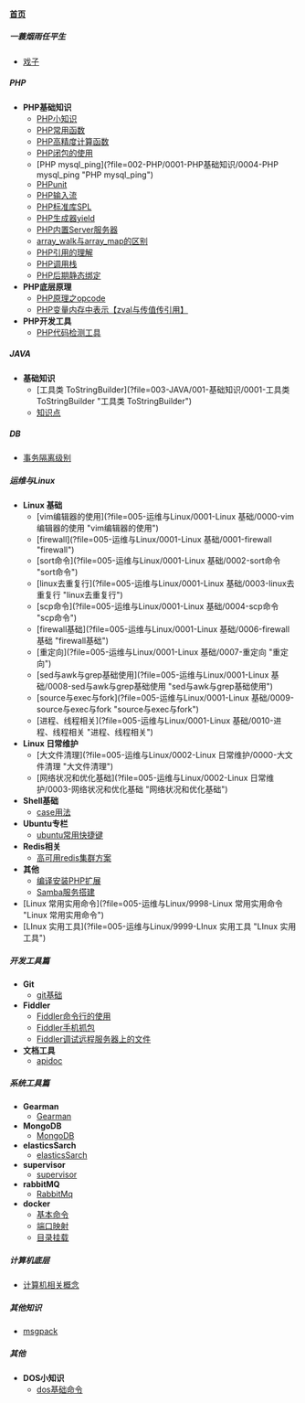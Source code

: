
#### [首页](?file=首页 "返回首页")

##### 一蓑烟雨任平生
- [戏子](?file=001-一蓑烟雨任平生/0000-戏子 "戏子")

##### PHP
- **PHP基础知识**
    - [PHP小知识](?file=002-PHP/0001-PHP基础知识/0000-PHP小知识 "PHP小知识")
    - [PHP常用函数](?file=002-PHP/0001-PHP基础知识/0001-PHP常用函数 "PHP常用函数")
    - [PHP高精度计算函数](?file=002-PHP/0001-PHP基础知识/0002-PHP高精度计算函数 "PHP高精度计算函数")
    - [PHP闭包的使用](?file=002-PHP/0001-PHP基础知识/0003-PHP闭包的使用 "PHP闭包的使用")
    - [PHP mysql_ping](?file=002-PHP/0001-PHP基础知识/0004-PHP mysql_ping "PHP mysql_ping")
    - [PHPunit](?file=002-PHP/0001-PHP基础知识/0005-PHPunit "PHPunit")
    - [PHP输入流](?file=002-PHP/0001-PHP基础知识/0006-PHP输入流 "PHP输入流")
    - [PHP标准库SPL](?file=002-PHP/0001-PHP基础知识/0007-PHP标准库SPL "PHP标准库SPL")
    - [PHP生成器yield](?file=002-PHP/0001-PHP基础知识/0008-PHP生成器yield "PHP生成器yield")
    - [PHP内置Server服务器](?file=002-PHP/0001-PHP基础知识/0009-PHP内置Server服务器 "PHP内置Server服务器")
    - [array_walk与array_map的区别](?file=002-PHP/0001-PHP基础知识/0010-array_walk与array_map的区别 "array_walk与array_map的区别")
    - [PHP引用的理解](?file=002-PHP/0001-PHP基础知识/0011-PHP引用的理解 "PHP引用的理解")
    - [PHP调用栈](?file=002-PHP/0001-PHP基础知识/0012-PHP调用栈 "PHP调用栈")
    - [PHP后期静态绑定](?file=002-PHP/0001-PHP基础知识/0013-PHP后期静态绑定 "PHP后期静态绑定")
- **PHP底层原理**
    - [PHP原理之opcode](?file=002-PHP/0002-PHP底层原理/0000-PHP原理之opcode "PHP原理之opcode")
    - [PHP变量内存中表示【zval与传值传引用】](?file=002-PHP/0002-PHP底层原理/0001-PHP变量内存中表示【zval与传值传引用】 "PHP变量内存中表示【zval与传值传引用】")
- **PHP开发工具**
    - [PHP代码检测工具](?file=002-PHP/0003-PHP开发工具/0001-PHP代码检测工具 "PHP代码检测工具")

##### JAVA
- **基础知识**
    - [工具类 ToStringBuilder](?file=003-JAVA/001-基础知识/0001-工具类 ToStringBuilder "工具类 ToStringBuilder")
    - [知识点](?file=003-JAVA/001-基础知识/9999-知识点 "知识点")

##### DB
- [事务隔离级别](?file=004-DB/0000-事务隔离级别 "事务隔离级别")

##### 运维与Linux
- **Linux 基础**
    - [vim编辑器的使用](?file=005-运维与Linux/0001-Linux 基础/0000-vim编辑器的使用 "vim编辑器的使用")
    - [firewall](?file=005-运维与Linux/0001-Linux 基础/0001-firewall "firewall")
    - [sort命令](?file=005-运维与Linux/0001-Linux 基础/0002-sort命令 "sort命令")
    - [linux去重复行](?file=005-运维与Linux/0001-Linux 基础/0003-linux去重复行 "linux去重复行")
    - [scp命令](?file=005-运维与Linux/0001-Linux 基础/0004-scp命令 "scp命令")
    - [firewall基础](?file=005-运维与Linux/0001-Linux 基础/0006-firewall基础 "firewall基础")
    - [重定向](?file=005-运维与Linux/0001-Linux 基础/0007-重定向 "重定向")
    - [sed与awk与grep基础使用](?file=005-运维与Linux/0001-Linux 基础/0008-sed与awk与grep基础使用 "sed与awk与grep基础使用")
    - [source与exec与fork](?file=005-运维与Linux/0001-Linux 基础/0009-source与exec与fork "source与exec与fork")
    - [进程、线程相关](?file=005-运维与Linux/0001-Linux 基础/0010-进程、线程相关 "进程、线程相关")
- **Linux 日常维护**
    - [大文件清理](?file=005-运维与Linux/0002-Linux 日常维护/0000-大文件清理 "大文件清理")
    - [网络状况和优化基础](?file=005-运维与Linux/0002-Linux 日常维护/0003-网络状况和优化基础 "网络状况和优化基础")
- **Shell基础**
    - [case用法](?file=005-运维与Linux/0003-Shell基础/0003-case用法 "case用法")
- **Ubuntu专栏**
    - [ubuntu常用快捷键](?file=005-运维与Linux/0004-Ubuntu专栏/0000-ubuntu常用快捷键 "ubuntu常用快捷键")
- **Redis相关**
    - [高可用redis集群方案](?file=005-运维与Linux/0005-Redis相关/0001-高可用redis集群方案 "高可用redis集群方案")
- **其他**
    - [编译安装PHP扩展](?file=005-运维与Linux/0017-其他/0001-编译安装PHP扩展 "编译安装PHP扩展")
    - [Samba服务搭建](?file=005-运维与Linux/0017-其他/0005-Samba服务搭建 "Samba服务搭建")
- [Linux 常用实用命令](?file=005-运维与Linux/9998-Linux 常用实用命令 "Linux 常用实用命令")
- [LInux 实用工具](?file=005-运维与Linux/9999-LInux 实用工具 "LInux 实用工具")

##### 开发工具篇
- **Git**
    - [git基础](?file=006-开发工具篇/0001-Git/001-git基础 "git基础")
- **Fiddler**
    - [Fiddler命令行的使用](?file=006-开发工具篇/0002-Fiddler/0000-Fiddler命令行的使用 "Fiddler命令行的使用")
    - [Fiddler手机抓包](?file=006-开发工具篇/0002-Fiddler/0001-Fiddler手机抓包 "Fiddler手机抓包")
    - [Fiddler调试远程服务器上的文件](?file=006-开发工具篇/0002-Fiddler/0002-Fiddler调试远程服务器上的文件 "Fiddler调试远程服务器上的文件")
- **文档工具**
    - [apidoc](?file=006-开发工具篇/0003-文档工具/000-apidoc "apidoc")

##### 系统工具篇
- **Gearman**
    - [Gearman](?file=007-系统工具篇/0000-Gearman/0000-Gearman "Gearman")
- **MongoDB**
    - [MongoDB](?file=007-系统工具篇/0001-MongoDB/0001-MongoDB "MongoDB")
- **elasticsSarch**
    - [elasticsSarch](?file=007-系统工具篇/0002-elasticsSarch/0002-elasticsSarch "elasticsSarch")
- **supervisor**
    - [supervisor](?file=007-系统工具篇/0003-supervisor/0003-supervisor "supervisor")
- **rabbitMQ**
    - [RabbitMq](?file=007-系统工具篇/0004-rabbitMQ/0000-RabbitMq "RabbitMq")
- **docker**
    - [基本命令](?file=007-系统工具篇/0005-docker/0001-基本命令 "基本命令")
    - [端口映射](?file=007-系统工具篇/0005-docker/0005-端口映射 "端口映射")
    - [目录挂载](?file=007-系统工具篇/0005-docker/0006-目录挂载 "目录挂载")

##### 计算机底层
- [计算机相关概念](?file=008-计算机底层/0001-计算机相关概念 "计算机相关概念")

##### 其他知识
- [msgpack](?file=009-其他知识/0001-msgpack "msgpack")

##### 其他
- **DOS小知识**
    - [dos基础命令](?file=099-其他/0001-DOS小知识/0001-dos基础命令 "dos基础命令")
